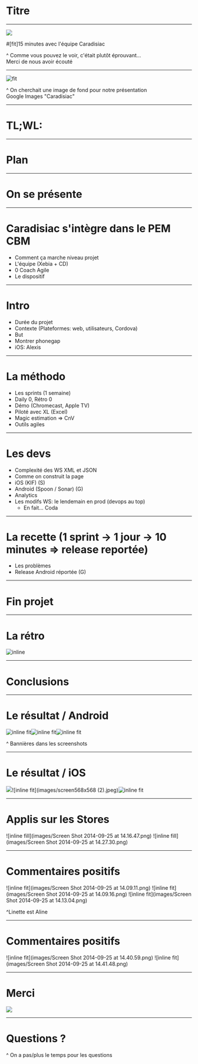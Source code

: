 # Titre

---

![](images/title_daytona.jpg)

#[fit]15 minutes avec l'équipe Caradisiac

^ Comme vous pouvez le voir, c'était plutôt éprouvant...<br />
Merci de nous avoir écouté

---

![fit](images/title_screenshot_caradisiac_search.png)

^ On cherchait une image de fond pour notre présentation<br />
Google Images "Caradisiac"

---

# TL;WL:

---

# Plan

---

# On se présente

---

# Caradisiac s'intègre dans le PEM CBM

- Comment ça marche niveau projet
- L'équipe (Xebia + CD)
- 0 Coach Agile
- Le dispositif

---

# Intro

- Durée du projet
- Contexte (Plateformes: web, utilisateurs, Cordova)
- But
- Montrer phonegap
- iOS: Alexis

---

# La méthodo

- Les sprints (1 semaine)
- Daily 0, Rétro 0
- Démo (Chromecast, Apple TV)
- Piloté avec XL (Excel)
- Magic estimation => CnV
- Outils agiles

---

# Les devs

- Complexité des WS XML et JSON
- Comme on construit la page
- iOS (KIF) (S)
- Android (Spoon / Sonar) (G)
- Analytics
- Les modifs WS: le lendemain en prod (devops au top)
	- En fait... Coda

---

# La recette (1 sprint -> 1 jour -> 10 minutes => release reportée)

- Les problèmes
- Release Android réportée (G)

---

# Fin projet

---

# La rétro
![inline](images/IMG_5219.JPG)

---

# Conclusions

---

# Le résultat / Android

![inline fit](images/4.png)![inline fit](images/2.png)![inline fit](images/1.png)

^ Bannières dans les screenshots

---

# Le résultat / iOS

![](images/screen568x5681.jpeg)![inline fit](images/screen568x568 \(2\).jpeg)![inline fit](images/screen568x568.jpeg)

---

# Applis sur les Stores

![inline fill](images/Screen Shot 2014-09-25 at 14.16.47.png)
![inline fill](images/Screen Shot 2014-09-25 at 14.27.30.png)

---

# Commentaires positifs

![inline fit](images/Screen Shot 2014-09-25 at 14.09.11.png)
![inline fit](images/Screen Shot 2014-09-25 at 14.09.16.png)
![inline fit](images/Screen Shot 2014-09-25 at 14.13.04.png)

^Linette est Aline

---

# Commentaires positifs

![inline fit](images/Screen Shot 2014-09-25 at 14.40.59.png)
![inline fit](images/Screen Shot 2014-09-25 at 14.41.48.png)

---

# Merci

![](images/thanks_clap.gif)

---

# Questions ?

^ On a pas/plus le temps pour les questions

